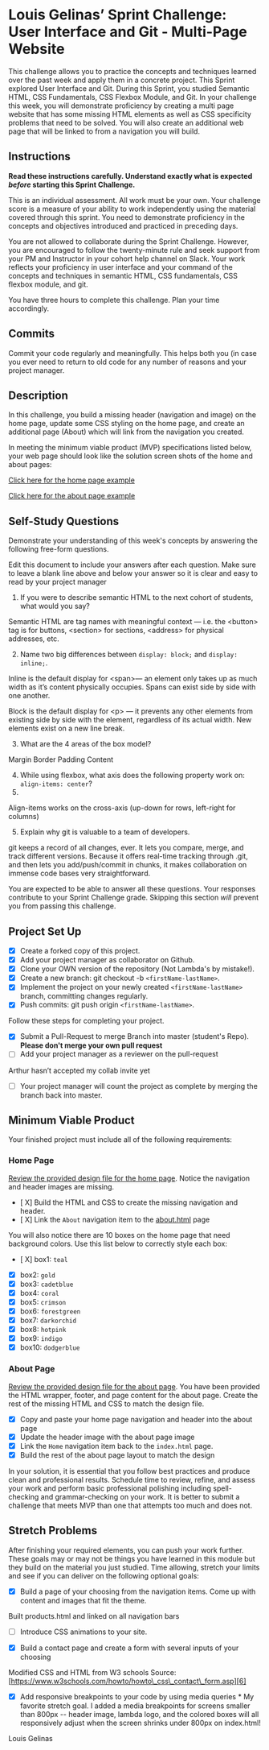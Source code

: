 # Louis Gelinas’ Sprint Challenge: User Interface and Git - Multi-Page Website

This challenge allows you to practice the concepts and techniques learned over the past week and apply them in a concrete project. This Sprint explored User Interface and Git. During this Sprint, you studied Semantic HTML, CSS Fundamentals, CSS Flexbox Module, and Git. In your challenge this week, you will demonstrate proficiency by creating a multi page website that has some missing HTML elements as well as CSS specificity problems that need to be solved.  You will also create an additional web page that will be linked to from a navigation you will build.

## Instructions

**Read these instructions carefully. Understand exactly what is expected _before_ starting this Sprint Challenge.**

This is an individual assessment. All work must be your own. Your challenge score is a measure of your ability to work independently using the material covered through this sprint. You need to demonstrate proficiency in the concepts and objectives introduced and practiced in preceding days.

You are not allowed to collaborate during the Sprint Challenge. However, you are encouraged to follow the twenty-minute rule and seek support from your PM and Instructor in your cohort help channel on Slack. Your work reflects your proficiency in user interface and your command of the concepts and techniques in semantic HTML, CSS fundamentals, CSS flexbox module, and git.

You have three hours to complete this challenge. Plan your time accordingly.

## Commits

Commit your code regularly and meaningfully. This helps both you (in case you ever need to return to old code for any number of reasons and your project manager.

## Description

In this challenge, you build a missing header (navigation and image) on the home page, update some CSS styling on the home page, and create an additional page (About) which will link from the navigation you created.

In meeting the minimum viable product (MVP) specifications listed below, your web page should look like the solution screen shots of the home and about pages:

[Click here for the home page example][1]

[Click here for the about page example][2]

## Self-Study Questions

Demonstrate your understanding of this week's concepts by answering the following free-form questions.

Edit this document to include your answers after each question. Make sure to leave a blank line above and below your answer so it is clear and easy to read by your project manager

1. If you were to describe semantic HTML to the next cohort of students, what would you say?

Semantic HTML are tag names with meaningful context — i.e. the \<button\> tag is for buttons, \<section\> for sections, \<address\> for physical addresses, etc. 

2. Name two big differences between `display: block;` and `display: inline;`.

Inline is the default display for \<span\>— an element only takes up as much width as it’s content physically occupies. Spans can exist side by side with one another.

Block is the default display for \<p\> — it prevents any other elements from existing side by side with the element, regardless of its actual width. New elements exist on a new line break.

3. What are the 4 areas of the box model?

Margin 
Border
Padding
Content

4. While using flexbox, what axis does the following property work on: `align-items: center`?
5. 
Align-items works on the cross-axis (up-down for rows, left-right for columns)

5. Explain why git is valuable to a team of developers.

git keeps a record of all changes, ever. It lets you compare, merge, and track different versions. Because it offers real-time tracking through .git, and then lets you add/push/commit in chunks, it makes collaboration on immense code bases very straightforward.

You are expected to be able to answer all these questions. Your responses contribute to your Sprint Challenge grade. Skipping this section *will* prevent you from passing this challenge.

## Project Set Up

- [X] Create a forked copy of this project.
- [X] Add your project manager as collaborator on Github.
- [X] Clone your OWN version of the repository (Not Lambda's by mistake!).
- [X] Create a new branch: git checkout -b `<firstName-lastName>`.
- [X] Implement the project on your newly created `<firstName-lastName>` branch, committing changes regularly.
- [X] Push commits: git push origin `<firstName-lastName>`.
	 
Follow these steps for completing your project.

- [X] Submit a Pull-Request to merge <firstName-lastName> Branch into master (student's  Repo). **Please don't merge your own pull request**
- [ ] Add your project manager as a reviewer on the pull-request

Arthur hasn’t accepted my collab invite yet

- [ ] Your project manager will count the project as complete by merging the branch back into master.
	 


## Minimum Viable Product

Your finished project must include all of the following requirements:

### Home Page

[Review the provided design file for the home page][3].  Notice the navigation and header images are missing.

* [ X] Build the HTML and CSS to create the missing navigation and header.
* [ X] Link the `About` navigation item to the [about.html][4] page

You will also notice there are 10 boxes on the home page that need background colors.  Use this list below to correctly style each box:

* [ X] box1: `teal`
* [X] box2: `gold`
* [X] box3: `cadetblue`
* [X] box4: `coral`
* [X] box5: `crimson`
* [X] box6: `forestgreen`
* [X] box7: `darkorchid`
* [X] box8: `hotpink`
* [X] box9: `indigo`
* [X] box10: `dodgerblue`

### About Page

[Review the provided design file for the about page][5]. You have been provided the HTML wrapper, footer, and page content for the about page. Create the rest of the missing HTML and CSS to match the design file.

* [X] Copy and paste your home page navigation and header into the about page
* [X] Update the header image with the about page image
* [X] Link the `Home` navigation item back to the `index.html` page.
* [X] Build the rest of the about page layout to match the design

In your solution, it is essential that you follow best practices and produce clean and professional results. Schedule time to review, refine, and assess your work and perform basic professional polishing including spell-checking and grammar-checking on your work. It is better to submit a challenge that meets MVP than one that attempts too much and does not.

## Stretch Problems

After finishing your required elements, you can push your work further. These goals may or may not be things you have learned in this module but they build on the material you just studied. Time allowing, stretch your limits and see if you can deliver on the following optional goals:

* [X] Build a page of your choosing from the navigation items.  Come up with content and images that fit the theme.  

Built products.html and linked on all navigation bars

* [ ] Introduce CSS animations to your site.

* [X] Build a contact page and create a form with several inputs of your choosing

Modified CSS and HTML from W3 schools
Source: [https://www.w3schools.com/howto/howto\_css\_contact\_form.asp][6]

* [X] Add responsive breakpoints to your code by using media queries
* My favorite stretch goal. I added a media breakpoints for screens smaller than 800px -- header image, lambda logo, and the colored boxes will all responsively adjust when the screen shrinks under 800px on index.html!

Louis Gelinas

[1]:	https://tk-assets.lambdaschool.com/39a49225-8ac9-43da-aa90-514fd60ae99a_sprint-challenge-ui-home-example.png
[2]:	https://tk-assets.lambdaschool.com/ede1bb1a-63ff-4801-8c02-3efa2f603190_sprint-challenge-ui-about-example.png
[3]:	design-files/home.png
[4]:	about.html
[5]:	design-files/about.png
[6]:	https://www.w3schools.com/howto/howto_css_contact_form.asp